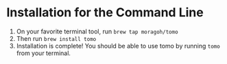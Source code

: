 # Installation for the Command Line
1) On your favorite terminal tool, run
   ```brew tap moragoh/tomo```
2) Then run
   ```brew install tomo```
3) Installation is complete! You should be able to use tomo by running ```tomo``` from your terminal.
